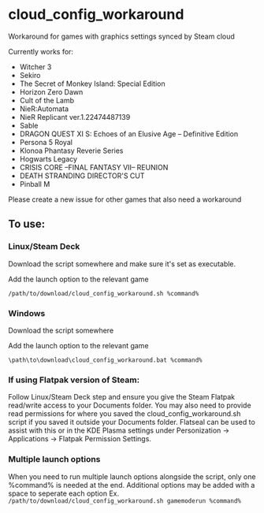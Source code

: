 # cloud_config_workaround
Workaround for games with graphics settings synced by Steam cloud

Currently works for:
* Witcher 3
* Sekiro
* The Secret of Monkey Island: Special Edition
* Horizon Zero Dawn
* Cult of the Lamb
* NieR:Automata
* NieR Replicant ver.1.22474487139
* Sable
* DRAGON QUEST XI S: Echoes of an Elusive Age – Definitive Edition
* Persona 5 Royal
* Klonoa Phantasy Reverie Series
* Hogwarts Legacy
* CRISIS CORE –FINAL FANTASY VII– REUNION
* DEATH STRANDING DIRECTOR'S CUT
* Pinball M

Please create a new issue for other games that also need a workaround

## To use:

### Linux/Steam Deck

Download the script somewhere and make sure it's set as executable.

Add the launch option to the relevant game

`/path/to/download/cloud_config_workaround.sh %command%`


### Windows

Download the script somewhere

Add the launch option to the relevant game

`\path\to\download\cloud_config_workaround.bat %command%`


### If using Flatpak version of Steam:
Follow Linux/Steam Deck step and ensure you give the Steam Flatpak read/write access to your Documents folder. You may also need to provide read permissions for where you saved the cloud_config_workaround.sh script if you saved it outside your Documents folder. 
Flatseal can be used to assist with this or in the KDE Plasma settings under Personization -> Applications -> Flatpak Permission Settings.

### Multiple launch options
When you need to run multiple launch options alongside the script, only one %command% is needed at the end. Additional options may be added with a space to seperate each option
Ex.
`/path/to/download/cloud_config_workaround.sh gamemoderun %command%`
